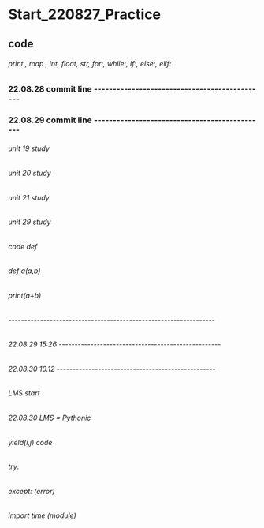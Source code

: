 # Start_220827_Practice
## code
###### print , map , int, float, str, for:, while:, if:, else:, elif:
### 22.08.28 commit line ----------------------------------------------
### 22.08.29 commit line ----------------------------------------------
###### unit 19 study
###### unit 20 study
###### unit 21 study
###### unit 29 study
###### code def
###### def a(a,b)
###### print(a+b)
###### -----------------------------------------------------------------
###### 22.08.29 15:26 ---------------------------------------------------
###### 22.08.30 10.12 --------------------------------------------------
###### LMS start
###### 22.08.30 LMS = Pythonic
###### yield(i,j) code
###### try:
###### except: (error)
###### import time (module)

